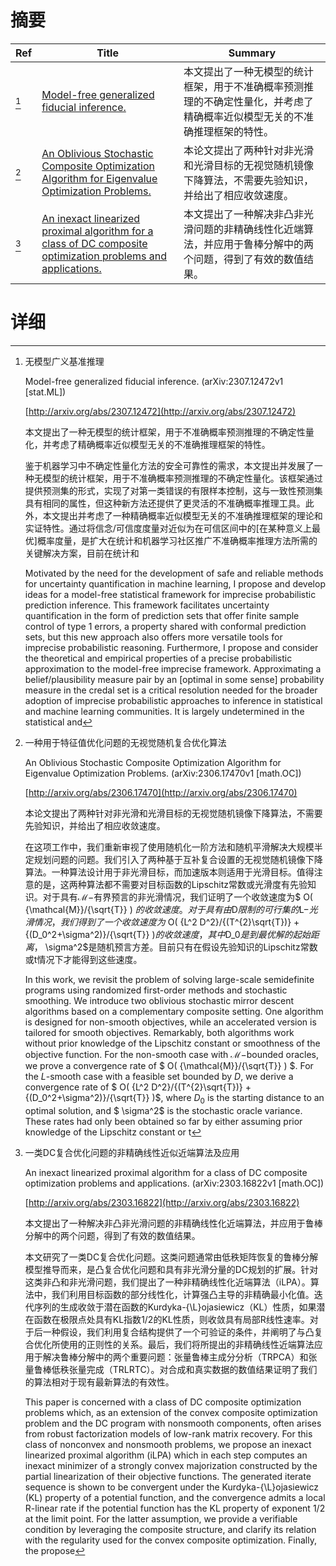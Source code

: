 # 摘要

| Ref | Title | Summary |
| --- | --- | --- |
| [^1] | [Model-free generalized fiducial inference.](http://arxiv.org/abs/2307.12472) | 本文提出了一种无模型的统计框架，用于不准确概率预测推理的不确定性量化，并考虑了精确概率近似模型无关的不准确推理框架的特性。 |
| [^2] | [An Oblivious Stochastic Composite Optimization Algorithm for Eigenvalue Optimization Problems.](http://arxiv.org/abs/2306.17470) | 本论文提出了两种针对非光滑和光滑目标的无视觉随机镜像下降算法，不需要先验知识，并给出了相应收敛速度。 |
| [^3] | [An inexact linearized proximal algorithm for a class of DC composite optimization problems and applications.](http://arxiv.org/abs/2303.16822) | 本文提出了一种解决非凸非光滑问题的非精确线性化近端算法，并应用于鲁棒分解中的两个问题，得到了有效的数值结果。 |

# 详细

[^1]: 无模型广义基准推理

    Model-free generalized fiducial inference. (arXiv:2307.12472v1 [stat.ML])

    [http://arxiv.org/abs/2307.12472](http://arxiv.org/abs/2307.12472)

    本文提出了一种无模型的统计框架，用于不准确概率预测推理的不确定性量化，并考虑了精确概率近似模型无关的不准确推理框架的特性。

    

    鉴于机器学习中不确定性量化方法的安全可靠性的需求，本文提出并发展了一种无模型的统计框架，用于不准确概率预测推理的不确定性量化。该框架通过提供预测集的形式，实现了对第一类错误的有限样本控制，这与一致性预测集具有相同的属性，但这种新方法还提供了更灵活的不准确概率推理工具。此外，本文提出并考虑了一种精确概率近似模型无关的不准确推理框架的理论和实证特性。通过将信念/可信度度量对近似为在可信区间中的[在某种意义上最优]概率度量，是扩大在统计和机器学习社区推广不准确概率推理方法所需的关键解决方案，目前在统计和

    Motivated by the need for the development of safe and reliable methods for uncertainty quantification in machine learning, I propose and develop ideas for a model-free statistical framework for imprecise probabilistic prediction inference. This framework facilitates uncertainty quantification in the form of prediction sets that offer finite sample control of type 1 errors, a property shared with conformal prediction sets, but this new approach also offers more versatile tools for imprecise probabilistic reasoning. Furthermore, I propose and consider the theoretical and empirical properties of a precise probabilistic approximation to the model-free imprecise framework. Approximating a belief/plausibility measure pair by an [optimal in some sense] probability measure in the credal set is a critical resolution needed for the broader adoption of imprecise probabilistic approaches to inference in statistical and machine learning communities. It is largely undetermined in the statistical and
    
[^2]: 一种用于特征值优化问题的无视觉随机复合优化算法

    An Oblivious Stochastic Composite Optimization Algorithm for Eigenvalue Optimization Problems. (arXiv:2306.17470v1 [math.OC])

    [http://arxiv.org/abs/2306.17470](http://arxiv.org/abs/2306.17470)

    本论文提出了两种针对非光滑和光滑目标的无视觉随机镜像下降算法，不需要先验知识，并给出了相应收敛速度。

    

    在这项工作中，我们重新审视了使用随机化一阶方法和随机平滑解决大规模半定规划问题的问题。我们引入了两种基于互补复合设置的无视觉随机镜像下降算法。一种算法设计用于非光滑目标，而加速版本则适用于光滑目标。值得注意的是，这两种算法都不需要对目标函数的Lipschitz常数或光滑度有先验知识。对于具有$\mathcal{M}-$有界预言的非光滑情况，我们证明了一个收敛速度为$ O( {\mathcal{M}}/{\sqrt{T}} ) $的收敛速度。对于具有由$D$限制的可行集的$L$-光滑情况，我们得到了一个收敛速度为$ O( {L^2 D^2}/{(T^{2}\sqrt{T})} + {(D_0^2+\sigma^2)}/{\sqrt{T}} )$的收敛速度，其中$D_0$是到最优解的起始距离，$ \sigma^2$是随机预言方差。目前只有在假设先验知识的Lipschitz常数或t情况下才能得到这些速度。

    In this work, we revisit the problem of solving large-scale semidefinite programs using randomized first-order methods and stochastic smoothing. We introduce two oblivious stochastic mirror descent algorithms based on a complementary composite setting. One algorithm is designed for non-smooth objectives, while an accelerated version is tailored for smooth objectives. Remarkably, both algorithms work without prior knowledge of the Lipschitz constant or smoothness of the objective function. For the non-smooth case with $\mathcal{M}-$bounded oracles, we prove a convergence rate of $ O( {\mathcal{M}}/{\sqrt{T}} ) $. For the $L$-smooth case with a feasible set bounded by $D$, we derive a convergence rate of $ O( {L^2 D^2}/{(T^{2}\sqrt{T})} + {(D_0^2+\sigma^2)}/{\sqrt{T}} )$, where $D_0$ is the starting distance to an optimal solution, and $ \sigma^2$ is the stochastic oracle variance. These rates had only been obtained so far by either assuming prior knowledge of the Lipschitz constant or t
    
[^3]: 一类DC复合优化问题的非精确线性近似近端算法及应用

    An inexact linearized proximal algorithm for a class of DC composite optimization problems and applications. (arXiv:2303.16822v1 [math.OC])

    [http://arxiv.org/abs/2303.16822](http://arxiv.org/abs/2303.16822)

    本文提出了一种解决非凸非光滑问题的非精确线性化近端算法，并应用于鲁棒分解中的两个问题，得到了有效的数值结果。

    

    本文研究了一类DC复合优化问题。这类问题通常由低秩矩阵恢复的鲁棒分解模型推导而来，是凸复合优化问题和具有非光滑分量的DC规划的扩展。针对这类非凸和非光滑问题，我们提出了一种非精确线性化近端算法（iLPA）。算法中，我们利用目标函数的部分线性化，计算强凸主导的非精确最小化值。迭代序列的生成收敛于潜在函数的Kurdyka-{\L}ojasiewicz（KL）性质，如果潜在函数在极限点处具有KL指数$1/2$的KL性质，则收敛具有局部R线性速率。对于后一种假设，我们利用复合结构提供了一个可验证的条件，并阐明了与凸复合优化所使用的正则性的关系。最后，我们将所提出的非精确线性近端算法应用于解决鲁棒分解中的两个重要问题：张量鲁棒主成分分析（TRPCA）和张量鲁棒低秩张量完成（TRLRTC）。对合成和真实数据的数值结果证明了我们的算法相对于现有最新算法的有效性。

    This paper is concerned with a class of DC composite optimization problems which, as an extension of the convex composite optimization problem and the DC program with nonsmooth components, often arises from robust factorization models of low-rank matrix recovery. For this class of nonconvex and nonsmooth problems, we propose an inexact linearized proximal algorithm (iLPA) which in each step computes an inexact minimizer of a strongly convex majorization constructed by the partial linearization of their objective functions. The generated iterate sequence is shown to be convergent under the Kurdyka-{\L}ojasiewicz (KL) property of a potential function, and the convergence admits a local R-linear rate if the potential function has the KL property of exponent $1/2$ at the limit point. For the latter assumption, we provide a verifiable condition by leveraging the composite structure, and clarify its relation with the regularity used for the convex composite optimization. Finally, the propose
    

